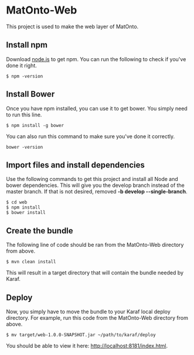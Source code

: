 # MatOnto-Web

This project is used to make the web layer of MatOnto.

## Install npm

Download [node.js](https://nodejs.org/en/) to get npm. You can run the following to check if you've done it right.

```
$ npm -version
```

## Install Bower

Once you have npm installed, you can use it to get bower. You simply need to run this line.

```
$ npm install -g bower
```

You can also run this command to make sure you've done it correctly.

```
bower -version
```

## Import files and install dependencies

Use the following commands to get this project and install all Node and bower dependencies. This will give you the develop branch instead of the master branch. If that is not desired, removed **-b develop --single-branch**.

```
$ cd web
$ npm install
$ bower install
```

## Create the bundle

The following line of code should be ran from the MatOnto-Web directory from above.

```
$ mvn clean install
```

This will result in a target directory that will contain the bundle needed by Karaf.

## Deploy

Now, you simply have to move the bundle to your Karaf local deploy directory. For example, run this code from the MatOnto-Web directory from above.

```
$ mv target/web-1.0.0-SNAPSHOT.jar ~/path/to/karaf/deploy
```

You should be able to view it here: [http://localhost:8181/index.html](http://localhost:8181/index.html).



